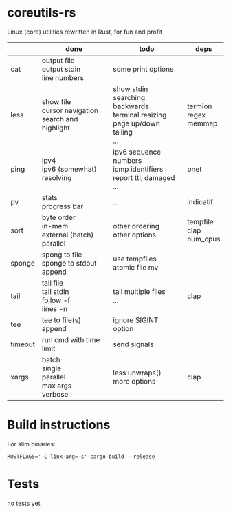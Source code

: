 # coreutils-rs

Linux (core) utilities rewritten in Rust, for fun and profit

|         | done                                                   | todo                                                                                     | deps                         |
|---------|--------------------------------------------------------|------------------------------------------------------------------------------------------|------------------------------|
| cat     | output file<br>output stdin<br>line numbers            | some print options                                                                       |                              |
| less    | show file<br>cursor navigation<br>search and highlight | show stdin<br>searching backwards<br>terminal resizing<br>page up/down<br>tailing<br>... | termion<br>regex<br>memmap   |
| ping    | ipv4<br>ipv6 (somewhat)<br>resolving                   | ipv6 sequence numbers<br>icmp identifiers<br>report ttl, damaged<br>...                  | pnet                         |
| pv      | stats<br>progress bar<br>                              | ...                                                                                      | indicatif                    |
| sort    | byte order<br>in-mem<br>external (batch)<br>parallel   | other ordering<br>other options                                                          | tempfile<br>clap<br>num\_cpus|
| sponge  | spong to file<br>sponge to stdout<br>append            | use tempfiles<br>atomic file mv                                                          |                              |
| tail    | tail file<br>tail stdin<br>follow -f<br>lines -n       | tail multiple files<br>...                                                               | clap                         |
| tee     | tee to file(s)<br>append                               | ignore SIGINT option                                                                     |                              |
| timeout | run cmd with time limit                                | send signals                                                                             |                              |
| xargs   | batch<br>single<br>parallel<br>max args<br>verbose     | less unwraps()<br>more options                                                           | clap                         |

# Build instructions

For slim binaries:

```
RUSTFLAGS='-C link-arg=-s' cargo build --release
```

# Tests

no tests yet
